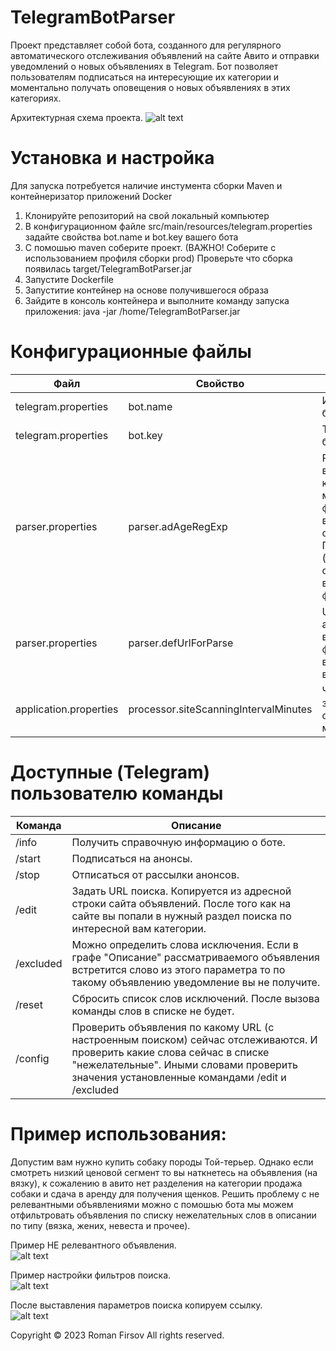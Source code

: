# TelegramBotParser

Проект представляет собой бота, созданного для регулярного автоматического отслеживания объявлений на сайте Авито и отправки уведомлений о новых объявлениях в Telegram. Бот позволяет пользователям подписаться на интересующие их категории и моментально получать оповещения о новых объявлениях в этих категориях.



Архитектурная схема проекта.
![alt text](https://github.com/firsovroman/TelegramBotParserPublic/blob/master/.doc/scheme.png)


# Установка и настройка

Для запуска потребуется наличие инстумента сборки Maven и контейнеризатор приложений Docker

1. Клонируйте репозиторий на свой локальный компьютер
2. В конфигурационном файле src/main/resources/telegram.properties задайте свойства bot.name и bot.key вашего бота
3. С помошью maven соберите проект. (ВАЖНО! Соберите с использованием профиля сборки prod) Проверьте что сборка появилась target/TelegramBotParser.jar 
4. Запустите Dockerfile
5. Запуститие контейнер на основе получившегося образа
6. Зайдите в консоль контейнера и выполните команду запуска приложения: java -jar /home/TelegramBotParser.jar


# Конфигурационные файлы

| Файл | Свойство | Описание |
|------------|------------|------------|
| telegram.properties  | bot.name  | Имя вашего бота  |
| telegram.properties   | bot.key   | Токен вашего бота  |
| parser.properties  | parser.adAgeRegExp  | Регулярное выражение котороым можно фильтровать возраст объявлений. При значении (.*) объявления по возрасту не фильтруются.  |
| parser.properties   | parser.defUrlForParse   | URL сайта avito с выставленным фильтром "по времени" важно  |
| application.properties   | processor.siteScanningIntervalMinutes   | Частота запуска сканнера в минутах  |

# Доступные (Telegram) пользователю команды

| Команда | Описание |
|------------|------------|
| /info     | Получить справочную информацию о боте.  |
| /start    | Подписаться на анонсы.                  |
| /stop     | Отписаться от рассылки анонсов.         |
| /edit     | Задать URL поиска. Копируется из адресной строки сайта объявлений. После того как на сайте вы попали в нужный раздел поиска по интересной вам категории.  | 
| /excluded | Можно определить слова исключения. Если в графе "Описание" рассматриваемого объявления встретится слово из этого параметра то по такому объявлению уведомление вы не получите.   | 
| /reset    | Сбросить список слов исключений. После вызова команды слов в списке не будет.  | 
| /config   | Проверить объявления по какому URL (с настроенным поиском) сейчас отслеживаются. И проверить какие слова сейчас в списке "нежелательные". Иными словами проверить значения установленные командами /edit и  /excluded  | 


# Пример использования:
Допустим вам нужно купить собаку породы Той-терьер.
Однако если смотреть низкий ценовой сегмент то вы наткнетесь на объявления (на вязку), к сожалению в авито нет разделения на категории продажа собаки и сдача в аренду для получения щенков.
Решить проблему с не релевантными объявлениями можно с помошью бота мы можем отфильтровать объявления по списку нежелательных слов в описании по типу (вязка, жених, невеста и прочее). 

Пример НЕ релевантного объявления.
<br>
![alt text](https://github.com/firsovroman/TelegramBotParserPublic/blob/master/.doc/examples/1.jpg)
<br>

Пример настройки фильтров поиска.
<br>
![alt text](https://github.com/firsovroman/TelegramBotParserPublic/blob/master/.doc/examples/2.jpg)
<br>

После выставления параметров поиска копируем ссылку.
<br>
![alt text](https://github.com/firsovroman/TelegramBotParserPublic/blob/master/.doc/examples/3.jpg)
<br>

Copyright © 2023 Roman Firsov All rights reserved.
